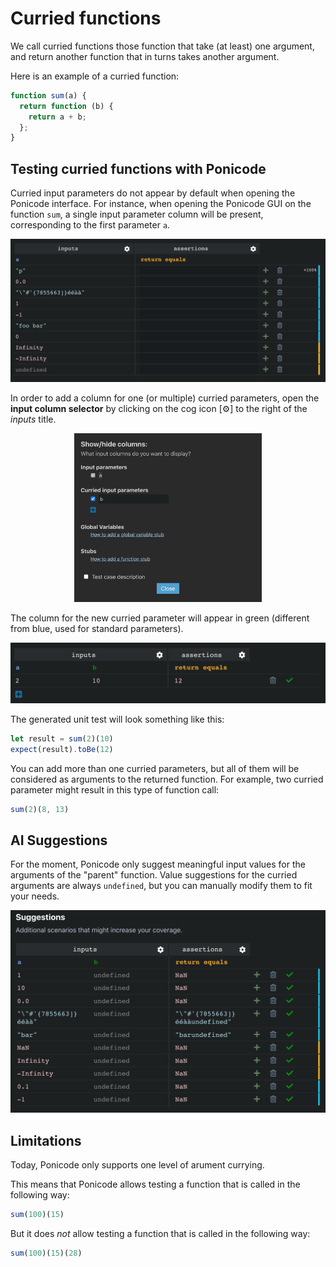 # Curried functions

We call curried functions those function that take (at least) one argument, and return another function that in turns takes another argument.

Here is an example of a curried function:

```javascript
function sum(a) {
  return function (b) {
    return a + b;
  };
}
```

## Testing curried functions with Ponicode

Curried input parameters do not appear by default when opening the Ponicode interface. 
For instance, when opening the Ponicode GUI on the function `sum`, a single input parameter column will be present, corresponding to the first parameter `a`.

<p align="center">
    <img src="images/curry_1.png" alt="input-column-selector" width="600"/>
</p>

In order to add a column for one (or multiple) curried parameters, open the **input column selector** by clicking on the cog icon [⚙] to the right of the *inputs* title.

<p align="center">
    <img src="images/curry_column_selector.png" alt="input-column-selector" width="300"/>
</p>

The column for the new curried parameter will appear in green (different from blue, used for standard parameters). 

<p align="center">
    <img src="images/curry_2.png" alt="input-column-selector" width="600"/>
</p>

The generated unit test will look something like this: 

```javascript
let result = sum(2)(10)
expect(result).toBe(12)
```

You can add more than one curried parameters, but all of them will be considered as arguments to the returned function. For example, two curried parameter might result in this type of function call: 

```javascript
sum(2)(8, 13)
```

## AI Suggestions

For the moment, Ponicode only suggest meaningful input values for the arguments of the "parent" function. Value suggestions for the curried arguments are always `undefined`, but you can manually modify them to fit your needs.

<p align="center">
    <img src="images/curry_suggestions.png" alt="input-column-selector" width="600"/>
</p>

## Limitations

Today, Ponicode only supports one level of arument currying.

This means that Ponicode allows testing a function that is called in the following way:
```javascript
sum(100)(15)
```
But it does *not* allow testing a function that is called in the following way:
```javascript
sum(100)(15)(28)
```


